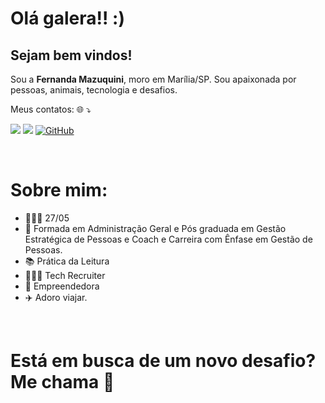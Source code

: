 # Olá galera!! :)

## Sejam bem vindos!
<p align="left">
 Sou a <b>Fernanda Mazuquini</b>, moro em Marília/SP. Sou apaixonada por pessoas, animais, tecnologia e desafios.

</p>
<p align="left"> Meus contatos: 🌐 ⤵ </p>

<a href="mailto:fmazuquini@tray.net.br" alt="Gmail"><img src="https://img.shields.io/badge/-Gmail-FF0000?style=flat-square&labelColor=FF0000&logo=gmail&logoColor=white&link=mailto:fmazuquini@tray.net.br" /></a>
<a href="https://www.linkedin.com/in/fernandamazuquini/" alt="Linkedin"><img src="https://img.shields.io/badge/-Linkedin-0e76a8?style=flat-square&logo=Linkedin&logoColor=white&link=https://www.linkedin.com/in/fernandamazuquini/" /></a>
[![GitHub](https://img.shields.io/badge/Github-100000?style=flat-square&logo=github&logoColor=white)](https://github.com/FernandaMazuquini)

<br>

# Sobre mim:

- 💁🏻‍♀️ 27/05
- 🏫 Formada em Administração Geral e Pós graduada em Gestão Estratégica de Pessoas e Coach e Carreira com Ênfase em Gestão de Pessoas.
- 📚 Prática da Leitura
- 👩🏻‍💻 Tech Recruiter
- 🔎 Empreendedora
- ✈️ Adoro viajar.


 
<br>

# Está em busca de um novo desafio? Me chama 🚀
